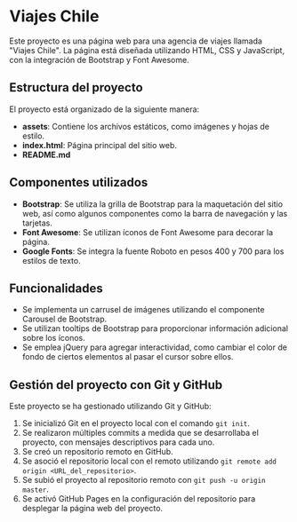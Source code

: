 # Viajes Chile

Este proyecto es una página web para una agencia de viajes llamada "Viajes Chile". La página está diseñada utilizando HTML, CSS y JavaScript, con la integración de Bootstrap y Font Awesome.

## Estructura del proyecto

El proyecto está organizado de la siguiente manera:

- **assets**: Contiene los archivos estáticos, como imágenes y hojas de estilo.
- **index.html**: Página principal del sitio web.
- **README.md**

## Componentes utilizados

- **Bootstrap**: Se utiliza la grilla de Bootstrap para la maquetación del sitio web, así como algunos componentes como la barra de navegación y las tarjetas.
- **Font Awesome**: Se utilizan íconos de Font Awesome para decorar la página.
- **Google Fonts**: Se integra la fuente Roboto en pesos 400 y 700 para los estilos de texto.

## Funcionalidades

- Se implementa un carrusel de imágenes utilizando el componente Carousel de Bootstrap.
- Se utilizan tooltips de Bootstrap para proporcionar información adicional sobre los íconos.
- Se emplea jQuery para agregar interactividad, como cambiar el color de fondo de ciertos elementos al pasar el cursor sobre ellos.

## Gestión del proyecto con Git y GitHub

Este proyecto se ha gestionado utilizando Git y GitHub:

1. Se inicializó Git en el proyecto local con el comando `git init`.
2. Se realizaron múltiples commits a medida que se desarrollaba el proyecto, con mensajes descriptivos para cada uno.
3. Se creó un repositorio remoto en GitHub.
4. Se asoció el repositorio local con el remoto utilizando `git remote add origin <URL_del_repositorio>`.
5. Se subió el proyecto al repositorio remoto con `git push -u origin master`.
6. Se activó GitHub Pages en la configuración del repositorio para desplegar la página web del proyecto.
